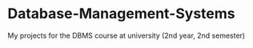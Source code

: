 # Database-Management-Systems
My projects for the DBMS course at university (2nd year, 2nd semester)
